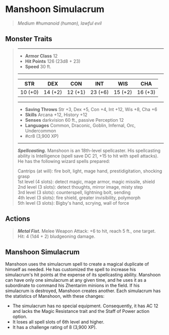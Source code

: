 # Manshoon Simulacrum
>*Medium #humanoid (human), lawful evil*
## Monster Traits
>___
>- **Armor Class** 12
>- **Hit Points** 126 (23d8 + 23)
>- **Speed** 30 ft.
>___
>|STR|DEX|CON|INT|WIS|CHA|
>|:---:|:---:|:---:|:---:|:---:|:---:|
>|10 (+0)|14 (+2)|12 (+1)|23 (+6)|15 (+2)|16 (+3)|
>___
>- **Saving Throws** Str +3, Dex +5, Con +4, Int +12, Wis +8, Cha +6
>- **Skills** Arcana +12, History +12
>- **Senses** darkvision 60 ft., passive Perception 12
>- **Languages** Common, Draconic, Goblin, Infernal, Orc, Undercommon
>- #cr8 (3,900 XP)
>___
>***Spellcasting.*** Manshoon is an 18th-level spellcaster. His spellcasting ability is Intelligence (spell save DC 21, +15 to hit with spell attacks). He has the following wizard spells prepared:  
>
>Cantrips (at will): fire bolt, light, mage hand, prestidigitation, shocking grasp  
>1st level (4 slots): detect magic, mage armor, magic missile, shield  
>2nd level (3 slots): detect thoughts, mirror image, misty step  
>3rd level (3 slots): counterspell, lightning bolt, sending  
>4th level (3 slots): fire shield, greater invisibility, polymorph  
>5th level (3 slots): Bigby's hand, scrying, wall of force  
>
## Actions
>***Metal Fist.*** Melee Weapon Attack: +6 to hit, reach 5 ft., one target. Hit: 4 (1d4 + 2) bludgeoning damage.
## Manshoon Simulacrum
Manshoon uses the simulacrum spell to create a magical duplicate of himself as needed. He has customized the spell to increase his simulacrum's hit points at the expense of its spellcasting ability.
Manshoon can have only one simulacrum at any given time, and he uses it as a subordinate to command his Zhentarim minions in the field. If his simulacrum is destroyed, Manshoon creates another. Each simulacrum has the statistics of Manshoon, with these changes:
- The simulacrum has no special equipment. Consequently, it has AC 12 and lacks the Magic Resistance trait and the Staff of Power action option.
- It loses all spell slots of 6th level and higher.
- It has a challenge rating of 8 (3,900 XP).